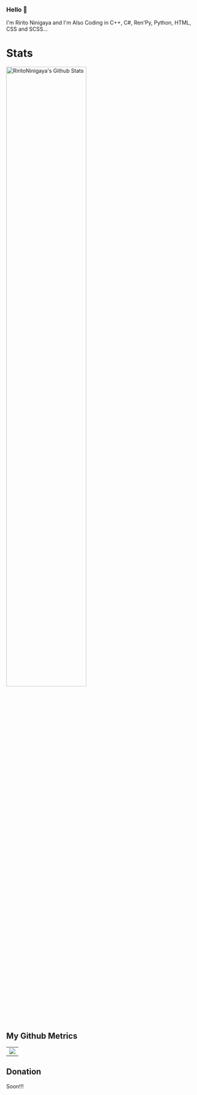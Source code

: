 ### Hello 👋
I'm Ririto Ninigaya and I'm Also Coding in C++, C#, Ren'Py, Python, HTML, CSS and SCSS...

# Stats

<img width="65%" src="https://github-readme-stats.vercel.app/api?username=RiritoNinigaya&hide=contribs,prs,issues&theme=prussian&bg_color=79139c&show_icons=true&hide_border=false&include_all_commits=true&border_color=aca1ff)" alt="RiritoNinigaya's Github Stats"></img>

## My Github Metrics

<div align="center">
<table>
   <tr>
     <td rowspan=2> <img src="https://github.com/RiritoNinigaya/RiritoNinigaya/blob/main/github-metrics.svg" /> </td>
   </tr>
 </table>
</div>

## Donation

Soon!!!
